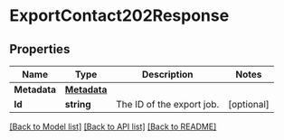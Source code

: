 # ExportContact202Response

## Properties

Name | Type | Description | Notes
------------ | ------------- | ------------- | -------------
**Metadata** | [**Metadata**](Metadata.md) |  |
**Id** | **string** | The ID of the export job. |[optional] 

[[Back to Model list]](../README.md#documentation-for-models) [[Back to API list]](../README.md#documentation-for-api-endpoints) [[Back to README]](../README.md)


